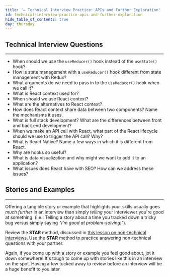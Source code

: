 ```yaml
---
title: '✏️ Technical Interview Practice: APIs and Further Exploration'
id: technical-interview-practice-apis-and-further-exploration
hide_table_of_contents: true
day: thursday
---
```


## Technical Interview Questions
---

* When should we use the `useReducer()` hook instead of the `useState()` hook?
* How is state management with a `useReducer()` hook different from state management with Redux?
* What arguments do we need to pass in to the `useReducer()` hook when we call it? 
* What is React context used for?
* When should we use React context?
* What are the alternatives to React context?
* How does React context share data between two components? Name the mechanisms it uses.
* What is full stack development? What are the differences between front and back end development?
* When we make an API call with React, what part of the React lifecycle should we use to trigger the API call? Why?
* What is React Native? Name a few ways in which it is different from React.
* Why are hooks so useful?
* What is data visualization and why might we want to add it to an application?
* What issues does React have with SEO? How can we address these issues?

## Stories and Examples
<hr />

Offering a tangible story or example that highlights your skills usually goes _much further_ in an interview than simply _telling_ your interviewer you're good at something. (i.e.: Telling a story about a time you tracked down a tricky bug versus simply saying _"I'm good at problem-solving!"_).

Review the **STAR** method, discussed in [this lesson on non-technical interviews](/marketing-yourself/preparing-for-job-interviews/non-technical-interview). Use the **STAR** method to practice answering non-technical questions with your partner.

Again, if you come up with a story or example you feel good about, jot it down somewhere! It's tough to come up with stories like this in an interview on the spot. Having a few tucked away to review before an interview will be a huge benefit to you later.
